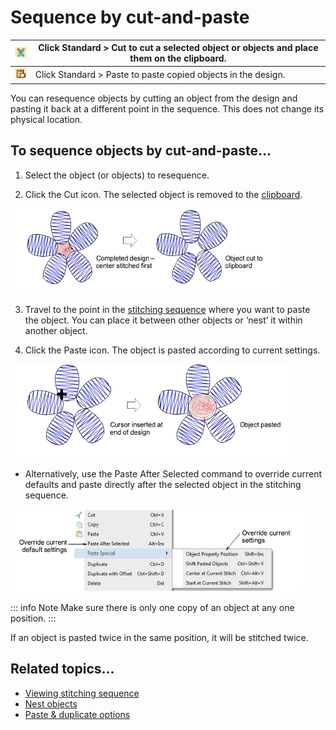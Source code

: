 # Sequence by cut-and-paste

| ![Cut00048.png](assets/Cut00048.png)     | Click Standard > Cut to cut a selected object or objects and place them on the clipboard. |
| ---------------------------------------- | ----------------------------------------------------------------------------------------- |
| ![Paste00049.png](assets/Paste00049.png) | Click Standard > Paste to paste copied objects in the design.                             |

You can resequence objects by cutting an object from the design and pasting it back at a different point in the sequence. This does not change its physical location.

## To sequence objects by cut-and-paste...

1. Select the object (or objects) to resequence.

2. Click the Cut icon. The selected object is removed to the [clipboard](../../glossary/glossary#clipboard).

![combine00050.png](assets/combine00050.png)

3. Travel to the point in the [stitching sequence](../../glossary/glossary#stitching-sequence) where you want to paste the object. You can place it between other objects or ‘nest’ it within another object.

4. Click the Paste icon. The object is pasted according to current settings.

![combine00053.png](assets/combine00053.png)

- Alternatively, use the Paste After Selected command to override current defaults and paste directly after the selected object in the stitching sequence.

![combine00056.png](assets/combine00056.png)

::: info Note
Make sure there is only one copy of an object at any one position.
:::

If an object is pasted twice in the same position, it will be stitched twice.

## Related topics...

- [Viewing stitching sequence](../../Basics/view/Viewing_stitching_sequence)
- [Nest objects](Nest_objects)
- [Paste & duplicate options](../../Setup/settings/Paste_duplicate_options)
